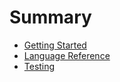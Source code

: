 # Summary

- [Getting Started](./start.md)
- [Language Reference](./lang/index.md)
- [Testing](./test/index.md)
